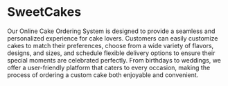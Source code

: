# SweetCakes

Our Online Cake Ordering System is designed to provide a seamless and personalized experience for cake lovers. Customers can easily customize cakes to match their preferences, choose from a wide variety of flavors, designs, and sizes, and schedule flexible delivery options to ensure their special moments are celebrated perfectly. From birthdays to weddings, we offer a user-friendly platform that caters to every occasion, making the process of ordering a custom cake both enjoyable and convenient.
